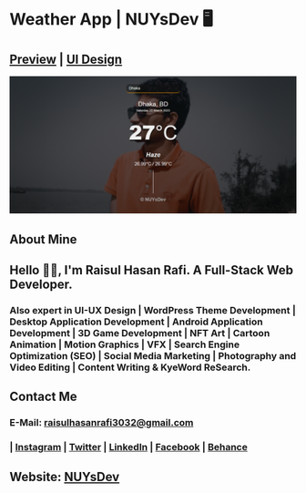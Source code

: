 # Weather App | NUYsDev 🖥️
## [Preview](https://rhr3032.github.io/nuysgallery/) | [UI Design](#)


<!-- ### Include this Marketing Website ➡️

- Full Responsive byUsing HTML CSS & JavaScript.
- Mobile Friendly Design
- jQuery JavaScript Library v1.11.3
- skel.js v3.0.0
- jquery.poptrox.js v2.5.1 
- Font Awesome 4.5.0
- Fresh And Clean Code
- Smooth scrolling in each section.
- Developed first with the Mobile First methodology, then for desktop.
- Compatible with all mobile devices and with a beautiful and pleasant user interface. -->


![preview img](img/readme.png)

## About Mine
## Hello 👋🏻, I'm Raisul Hasan Rafi. A Full-Stack Web Developer. 
### Also expert in UI-UX Design | WordPress Theme Development | Desktop Application Development | Android Application Development | 3D Game Development | NFT Art | Cartoon Animation | Motion Graphics | VFX | Search Engine Optimization (SEO) | Social Media Marketing | Photography and Video Editing | Content Writing & KyeWord ReSearch.

## Contact Me
### E-Mail: raisulhasanrafi3032@gmail.com
### | [Instagram](https://instagram.com/rhr_raisulrafi) | [Twitter](https://twitter.com/rhr_raisulrafi) | [LinkedIn](https://linkedin.com/in/rhr3032) | [Facebook](https://facebook.com/rhr.raisulrafi) | [Behance](https://behance.net/rhr3032) 
##
## Website: [NUYsDev](https://nuysdev.netlify.app/)
